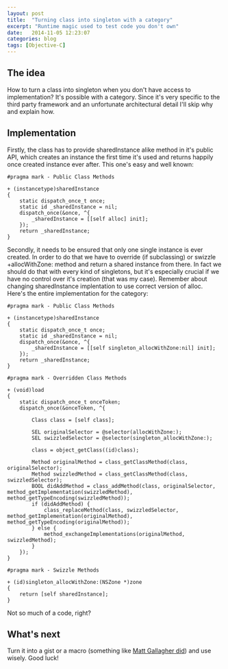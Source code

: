 ```yaml
---
layout: post
title:  "Turning class into singleton with a category"
excerpt: "Runtime magic used to test code you don't own"
date:   2014-11-05 12:23:07
categories: blog
tags: [Objective-C]
---
```


## The idea

How to turn a class into singleton when you don't have access to implementation? It's possible with a category.
Since it's very specific to the third party framework and an unfortunate architectural detail I'll skip why and explain how.

## Implementation

Firstly, the class has to provide sharedInstance alike method in it's public API, which creates an instance the first time it's used and returns happily once created instance ever after. This one's easy and well known:

``` objc
#pragma mark - Public Class Methods

+ (instancetype)sharedInstance
{
    static dispatch_once_t once;
    static id _sharedInstance = nil;
    dispatch_once(&once, ^{
        _sharedInstance = [[self alloc] init];
    });
    return _sharedInstance;
}
```

Secondly, it needs to be ensured that only one single instance is ever created. In order to do that we have to override (if subclassing) or swizzle +allocWithZone: method and return a shared instance from there. In fact we should do that with every kind of singletons, but it's especially crucial if we have no control over it's creation (that was my case).
Remember about changing sharedInstance implentation to use correct version of alloc. Here's the entire implementation for the category:

``` objc
#pragma mark - Public Class Methods

+ (instancetype)sharedInstance
{
    static dispatch_once_t once;
    static id _sharedInstance = nil;
    dispatch_once(&once, ^{
        _sharedInstance = [[self singleton_allocWithZone:nil] init];
    });
    return _sharedInstance;
}

#pragma mark - Overridden Class Methods

+ (void)load
{
    static dispatch_once_t onceToken;
    dispatch_once(&onceToken, ^{
        
        Class class = [self class];
        
        SEL originalSelector = @selector(allocWithZone:);
        SEL swizzledSelector = @selector(singleton_allocWithZone:);
        
        class = object_getClass((id)class);
        
        Method originalMethod = class_getClassMethod(class, originalSelector);
        Method swizzledMethod = class_getClassMethod(class, swizzledSelector);
        BOOL didAddMethod = class_addMethod(class, originalSelector, method_getImplementation(swizzledMethod), method_getTypeEncoding(swizzledMethod));
        if (didAddMethod) {
            class_replaceMethod(class, swizzledSelector, method_getImplementation(originalMethod), method_getTypeEncoding(originalMethod));
        } else {
            method_exchangeImplementations(originalMethod, swizzledMethod);
        }
    });
}

#pragma mark - Swizzle Methods

+ (id)singleton_allocWithZone:(NSZone *)zone
{
    return [self sharedInstance];
}
```

Not so much of a code, right?

## What's next

Turn it into a gist or a macro (something like [Matt Gallagher did][cocoa_with_love]) and use wisely.
Good luck!

[cocoa_with_love]: http://www.cocoawithlove.com/2008/11/singletons-appdelegates-and-top-level.html
